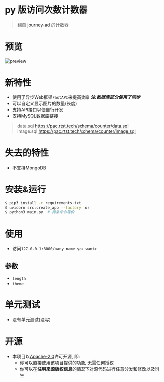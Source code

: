 # py 版访问次数计数器

> 翻自 [journey-ad](https://github.com/journey-ad/Moe-counter) 的计数器

# 预览

![preview](https://counter-main.run.goorm.io/test)

# 新特性

* 使用了异步Web框架`FastAPI`来提高效率 ***注:数据库部分使用了同步***
* 可以自定义显示图片的数量(长度)
* 支持API接口以便自行开发
* 支持MySQL数据库链接
> data.sql https://pac.rtst.tech/schema/counter/data.sql  
> image.sql  https://pac.rtst.tech/schema/counter/image.sql

# 失去的特性

* 不支持MongoDB

# 安装&运行

```bash
$ pip3 install -r requirements.txt
$ uvicorn src:create_app --factory  or 
$ python3 main.py  # 两条命令等价
```

# 使用

* 访问`127.0.0.1:8000/<any name you want>`

## 参数
* `length`
* `theme`

# 单元测试

* 没有单元测试(没写)

# 开源

- 本项目以[Apache-2.0](./LICENSE)许可开源, 即:
    - 你可以直接使用该项目提供的功能, 无需任何授权
    - 你可以在**注明来源版权信息**的情况下对源代码进行任意分发和修改以及衍生